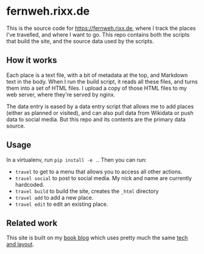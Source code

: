# fernweh.rixx.de

This is the source code for <https://fernweh.rixx.de>, where I track the places I've travelled, and where I want to go.
This repo contains both the scripts that build the site, and the source data used by the scripts.

## How it works

Each place is a text file, with a bit of metadata at the top, and Markdown text in the body. When I run the build
script, it reads all these files, and turns them into a set of HTML files. I upload a copy of those HTML files to my web
server, where they're served by nginx.

The data entry is eased by a data entry script that allows me to add places (either as planned or visited), and can also
pull data from Wikidata or push data to social media. But this repo and its contents are the primary data source.

## Usage

In a virtualenv, run `pip install -e .`. Then you can run:

- `travel` to get to a menu that allows you to access all other actions.
- `travel social` to post to social media. My nick and name are currently hardcoded.
- `travel build` to build the site, creates the `_html` directory
- `travel add` to add a new place.
- `travel edit` to edit an existing place.

## Related work

This site is built on my [book blog](https://books.rixx.de) which uses pretty much the same [tech and
layout](https://github.com/rixx/books.rixx.de).
